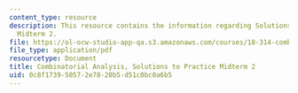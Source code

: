 ```yaml
---
content_type: resource
description: This resource contains the information regarding Solutions to Practice
  Midterm 2.
file: https://ol-ocw-studio-app-qa.s3.amazonaws.com/courses/18-314-combinatorial-analysis-fall-2014/0c8f173950572e7820b5d51c0bc0a6b5_MIT18_314F14_pracq2sol.pdf
file_type: application/pdf
resourcetype: Document
title: Combinatorial Analysis, Solutions to Practice Midterm 2
uid: 0c8f1739-5057-2e78-20b5-d51c0bc0a6b5
---
```

